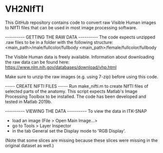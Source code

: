 # VH2NIfTI

This GitHub repository contains code to convert raw Visible Human images to
NIfTI files that can be used in most image processing software.

---------- GETTING THE RAW DATA ----------
The code expects unzipped .raw files to be in a folder with the following
structure:
<main_path>/male/fullcolor/fullbody
<main_path>/female/fullcolor/fullbody

The Visible Human data is freely available. 
Information about downloading the raw data can be found here:
https://www.nlm.nih.gov/databases/download/vhp.html

Make sure to unzip the raw images (e.g. using 7-zip) before using this code.

----- CREATE NIFTI FILES -----
Run make_nifti.m to create NIfTI files of selected parts of the anatomy.
This script expects Matlab's Image Processing Toolbox to be installed. 
The code has been developed and tested in Matlab 2019b.

---------- VIEWING THE DATA ----------
To view the data in ITK-SNAP
- load an image (File > Open Main Image...>
- go to Tools > Layer Inspector
- in the tab General set the Display mode to 'RGB Display'.

(Note that some slices are missing because these slices were missing in the original dataset as well.)